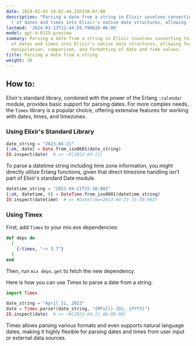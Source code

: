 ```yaml
---
date: 2024-02-03 19:02:44.156330-07:00
description: "Parsing a date from a string in Elixir involves converting text representations\
  \ of dates and times into Elixir's native date structures, allowing for more\u2026"
lastmod: '2024-03-13T22:44:59.790626-06:00'
model: gpt-4-0125-preview
summary: Parsing a date from a string in Elixir involves converting text representations
  of dates and times into Elixir's native date structures, allowing for more flexible
  manipulation, comparison, and formatting of date and time values.
title: Parsing a date from a string
weight: 30
---
```


## How to:
Elixir's standard library, combined with the power of the Erlang `:calendar` module, provides basic support for parsing dates. For more complex needs, the `Timex` library is a popular choice, offering extensive features for working with dates, times, and timezones.

### Using Elixir's Standard Library
```elixir
date_string = "2023-04-21"
{:ok, date} = Date.from_iso8601(date_string)
IO.inspect(date)  # => ~D[2023-04-21]
```

To parse a datetime string including time zone information, you might directly utilize Erlang functions, given that direct timezone handling isn't part of Elixir's standard Date module.
```elixir
datetime_string = "2023-04-21T15:30:00Z"
{:ok, datetime, 0} = DateTime.from_iso8601(datetime_string)
IO.inspect(datetime)  # => #DateTime<2023-04-21 15:30:00Z>
```

### Using Timex
First, add `Timex` to your mix.exs dependencies:
```elixir
def deps do
  [
    {:timex, "~> 3.7"}
  ]
end
```
Then, run `mix deps.get` to fetch the new dependency.

Here is how you can use Timex to parse a date from a string:
```elixir
import Timex

date_string = "April 21, 2023"
date = Timex.parse!(date_string, "{Mfull} {D}, {YYYY}")
IO.inspect(date)  # => ~N[2023-04-21 00:00:00]
```

Timex allows parsing various formats and even supports natural language dates, making it highly flexible for parsing dates and times from user input or external data sources.
